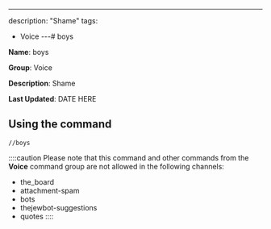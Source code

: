 ---
description: "Shame"
tags:
  - Voice
---# boys

**Name**: boys

**Group**: Voice

**Description**: Shame

**Last Updated**: DATE HERE

## Using the command

    //boys

::::caution Please note that this command and other commands from the **Voice** command group are not allowed in the following channels:
- the_board
- attachment-spam
- bots
- thejewbot-suggestions
- quotes
::::